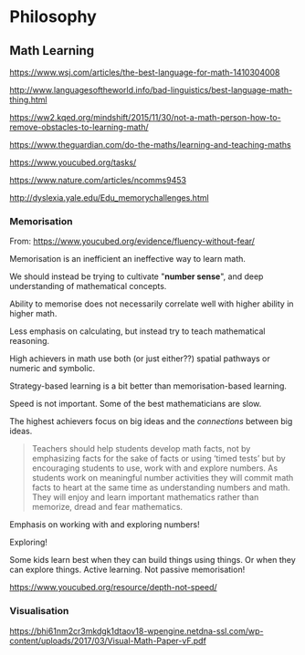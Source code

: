 # Philosophy


## Math Learning

https://www.wsj.com/articles/the-best-language-for-math-1410304008

http://www.languagesoftheworld.info/bad-linguistics/best-language-math-thing.html

https://ww2.kqed.org/mindshift/2015/11/30/not-a-math-person-how-to-remove-obstacles-to-learning-math/

https://www.theguardian.com/do-the-maths/learning-and-teaching-maths

https://www.youcubed.org/tasks/

https://www.nature.com/articles/ncomms9453

http://dyslexia.yale.edu/Edu_memorychallenges.html

### Memorisation



From: https://www.youcubed.org/evidence/fluency-without-fear/

Memorisation is an inefficient an ineffective way to learn math. 

We should instead be trying to cultivate "**number sense**", and deep understanding of mathematical concepts.

Ability to memorise does not necessarily correlate well with higher ability in higher math. 

Less emphasis on calculating, but instead try to teach mathematical reasoning.

High achievers in math use both (or just either??) spatial pathways or numeric and symbolic.

Strategy-based learning is a bit better than memorisation-based learning.

Speed is not important. Some of the best mathematicians are slow.

The highest achievers focus on big ideas and the _connections_ between big ideas.

>Teachers should help students develop math facts, not by emphasizing facts for the sake of facts or using ‘timed tests’ but by encouraging students to use, work with and explore numbers. As students work on meaningful number activities they will commit math facts to heart at the same time as understanding numbers and math. They will enjoy and learn important mathematics rather than memorize, dread and fear mathematics.

Emphasis on working with and exploring numbers!

Exploring!

Some kids learn best when they can build things using things. Or when they can explore things. Active learning. Not passive memorisation!


https://www.youcubed.org/resource/depth-not-speed/

### Visualisation

https://bhi61nm2cr3mkdgk1dtaov18-wpengine.netdna-ssl.com/wp-content/uploads/2017/03/Visual-Math-Paper-vF.pdf



